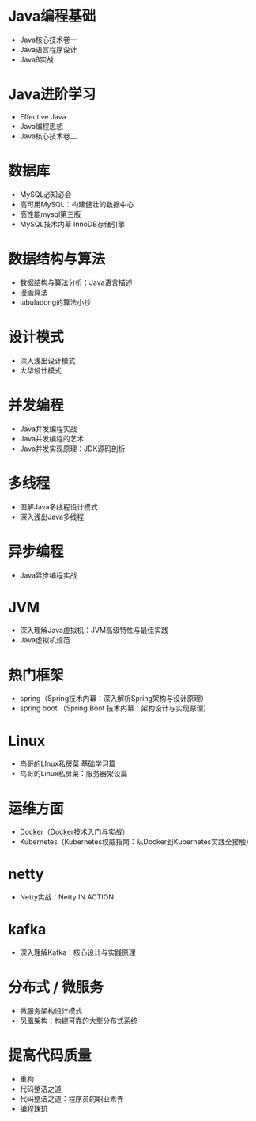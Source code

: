 # Java编程基础

* Java核心技术卷一
* Java语言程序设计
* Java8实战



# Java进阶学习

* Effective Java
* Java编程思想
* Java核心技术卷二



# 数据库

* MySQL必知必会
* 高可用MySQL：构建健壮的数据中心
* 高性能mysql第三版
* MySQL技术内幕 InnoDB存储引擎



# 数据结构与算法

* 数据结构与算法分析：Java语言描述
* 漫画算法
* labuladong的算法小抄



# 设计模式

* 深入浅出设计模式
* 大华设计模式



# 并发编程

* Java并发编程实战
* Java并发编程的艺术
* Java并发实现原理：JDK源码剖析



# 多线程

* 图解Java多线程设计模式
* 深入浅出Java多线程



# 异步编程

* Java异步编程实战



# JVM

* 深入理解Java虚拟机：JVM高级特性与最佳实践
* Java虚拟机规范



# 热门框架

* spring（Spring技术内幕：深入解析Spring架构与设计原理）
* spring boot （Spring Boot 技术内幕：架构设计与实现原理）



# Linux 

* 鸟哥的LInux私房菜 基础学习篇
* 鸟哥的Linux私房菜：服务器架设篇



# 运维方面

* Docker（Docker技术入门与实战）
* Kubernetes（Kubernetes权威指南：从Docker到Kubernetes实践全接触）



# netty

* Netty实战：Netty IN ACTION


# kafka

* 深入理解Kafka：核心设计与实践原理



# 分布式 / 微服务

* 微服务架构设计模式
* 凤凰架构：构建可靠的大型分布式系统

#  提高代码质量

* 重构
* 代码整洁之道
* 代码整洁之道：程序员的职业素养
* 编程珠玑
